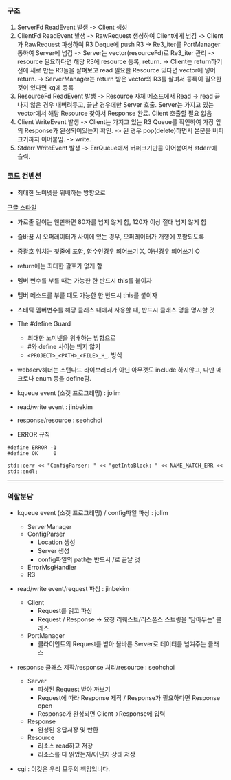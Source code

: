 ### 구조
1. ServerFd ReadEvent 발생 -> Client 생성
2. ClientFd ReadEvent 발생 -> RawRequest 생성하여 Client에게 넘김 -> Client가 RawRequest 파싱하여 R3 Deque에 push R3 -> Re3_iter를 PortManager 통하여 Server에 넘김 -> Server는 vector(resourceFd)로 Re3_iter 관리 -> resource 필요하다면 해당 R3에 resource 등록, return. -> Client는 return하기 전에 새로 만든 R3들을 살펴보고 read 필요한 Resource 있다면 vector에 넣어 return. -> ServerManager는 return 받은 vector의 R3를 살펴서 등록이 필요한 것이 있다면 kq에 등록
3. ResourceFd ReadEvent 발생 -> Resource 자체 메소드에서 Read -> read 끝나지 않은 경우 내버려두고, 끝난 경우에만 Server 호출. Server는 가지고 있는 vector에서 해당 Resource 찾아서 Response 완료. Client 호출할 필요 없음
4. Client WriteEvent 발생 -> Client는 가지고 있는 R3 Queue를 확인하여 가장 앞의 Response가 완성되어있는지 확인. -> 된 경우 pop(delete)하면서 본문을 버퍼 크기까지 이어붙임. -> write.
5. Stderr WriteEvent 발생 -> ErrQueue에서 버퍼크기만큼 이어붙여서 stderr에 출력.

### 코드 컨벤션
- 최대한 노미넷을 위배하는 방향으로

[구글 스타일](https://google.github.io/styleguide/cppguide.html#The__define_Guard)

- 가로줄 길이는 웬만하면 80자를 넘지 않게 함, 120자 이상 절대 넘지 않게 함
- 줄바꿈 시 오퍼레이터가 사이에 있는 경우, 오퍼레이터가 개행에 포함되도록

- 중괄호 위치는 첫줄에 포함, 함수인경우 띄어쓰기 X, 아닌경우 띄어쓰기 O
- return에는 최대한 괄호가 없게 함

- 멤버 변수를 부를 때는 가능한 한 반드시 this를 붙이자
- 멤버 메소드를 부를 때도 가능한 한 반드시 this를 붙이자
- 스태틱 멤버변수를 해당 클래스 내에서 사용할 때, 반드시 클래스 명을 명시할 것

- The #define Guard
	- 최대한 노미넷을 위배하는 방향으로
	- #와 define 사이는 띄지 않기
	- `<PROJECT>_<PATH>_<FILE>_H_`. 방식

- webserv헤더는 스탠다드 라이브러리가 아닌 아무것도 include 하지않고, 다만 매크로나 enum 등을 define함.

- kqueue event (소켓 프로그래밍) : jolim
- read/write event : jinbekim
- response/resource : seohchoi
- ERROR 규칙
```
#define ERROR -1
#define OK     0
```

```
std::cerr << "ConfigParser: " << "getIntoBlock: " << NAME_MATCH_ERR << std::endl;
```

---

### 역할분담

- kqueue event (소켓 프로그래밍) / config파일 파싱 : jolim
	- ServerManager
	- ConfigParser
		- Location 생성
		- Server 생성
		- config파일의 path는 반드시 /로 끝날 것
	- ErrorMsgHandler
	- R3


- read/write event/request 파싱 : jinbekim
	- Client
		- Request를 읽고 파싱
		- Request / Response -> 요청 리퀘스트/리스폰스 스트링을 '담아두는' 클래스
	- PortManager
		- 클라이언트의 Request를 받아 올바른 Server로 데이터를 넘겨주는 클래스


- response 클래스 제작/response 처리/resource : seohchoi
	- Server
		- 파싱된 Request 받아 까보기
		- Request에 따라 Response 제작 / Response가 필요하다면 Response open
		- Response가 완성되면 Client->Response에 입력
	- Response
		- 완성된 응답저장 및 반환
	- Resource
		- 리소스 read하고 저장
		- 리소스를 다 읽었는지/아닌지 상태 저장

- cgi : 이것은 우리 모두의 책임입니다.
